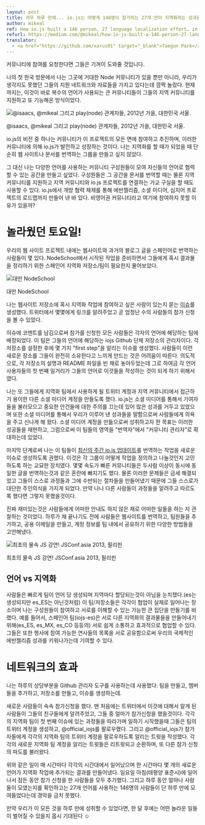 ```yaml
---
layout: post
title: 겨우 하루 만에... io.js는 어떻게 146명이 참가하는 27개 언어 지역화라는 성과를 냈는가
author: mikeal
ref: How io.js built a 146 person, 27 language localization effort… in one day.
refurl: https://medium.com/@mikeal/how-io-js-built-a-146-person-27-language-localization-effort-in-one-day-65e5b1c49a62
translator:
  - <a href="https://github.com/xarus01" target="_blank">Taegun Park</a>
---
```


커뮤니티에 참여를 요청한다면 그들은 기꺼이 도와줄 것입니다.

나의 첫 한국 방문에서 나는 그곳에 거대한 Node 커뮤니티가 있을 뿐만 아니라, 우리가 생각지도 못했던 그들의 지원 네트워크와 자료들을 가지고 있다는데 깜짝 놀랐다.
현재까지는, 이것이 바로 복수의 언어가 사용되는 큰 커뮤니티들이 그들의 지역 커뮤니티를 지원하고 또 기능해온 방식이었다.

![@isaacs, @mikeal 그리고 play(node) 관계자들, 2012년 가을, 대한민국 서울.](https://d262ilb51hltx0.cloudfront.net/max/676/1*dgwsAsTXAJsvYBOdo1KZaw.png)

@isaacs, @mikeal 그리고 play(node) 관계자들, 2012년 가을, 대한민국 서울.

io.js의 비전 중 하나는 커뮤니티가 이 프로젝트의 모든 면에 참여하고 추진하며, 이러한 커뮤니티에 의해 io.js가 발전하고 성장하는 것이다. 나는 지역화를 할 때가 되었을 때 단순히 웹 사이트나 문서를 번역하는 그룹을 만들고 싶지 않았다.

그 대신 나는 다양한 언어를 사용하는 커뮤니티 구성원들이 모여 자신들의 언어로 협력할 수 있는 공간을 만들고 싶었다. 구성원들은 그 공간을 문서를 번역할 때는 물론 지역 커뮤니티를 지원하고 지역 커뮤니티와 io.js 프로젝트를 연결하는 가교 구실을 할 때도 사용할 수 있다. io.js에서 개방 협력 체제를 통해 에반젤리즘, 소셜 미디어, 심지어 프로젝트의 로드맵까지 만들어 낸 바 있다. 비영어권 커뮤니티라고 여기에 참여하지 못할 이유가 있을까?


# 놀라웠던 토요일!

우리의 웹 사이트 프로젝트 내에는 웹사이트와 과거의 블로그 글을 스페인어로 번역하는 사람들이 몇 있다.
NodeSchool에서 시작된 작업을 준비하면서 그들에게 혹시 결과물을 정리하기 위한 스페인어 지역화 저장소/팀이 필요한지 물어보았다.

![대만 NodeSchool](https://d262ilb51hltx0.cloudfront.net/max/591/1*TBi0lYS4iYoGMQsXvRB4vw.png)

대만 NodeSchool

나는 웹사이트 저장소에 혹시 지역화 작업에 참여하고 싶은 사람이 있는지 묻는 [이슈](https://github.com/nodejs/website/issues/125)를 생성했다. 트위터에서 몇몇에게 링크를 알려주었고 곧 엄청난 수의 사람들의 참가 신청을 볼 수 있었다.

이슈에 코멘트를 남김으로써 참가를 신청한 모든 사람들은 각자의 언어에 해당하는 팀에 배정되었다. 이 팀은 그들의 언어에 해당하는 iojs Github 단체 저장소의 관리자이다. 각 저장소를 설정한 후에 몇 가지 "first step"을 알리는 이슈를 생성했다. 사람들이 이런 새로운 장소를 그들이 완전히 소유한다고 느끼게 만드는 것은 어려움이 따른다. 의도적으로, 각 저장소의 설명과 README 파일을 빈 채로 놓아두었는데 그로 하여금 각 언어 사용자들의 첫 번째 일거리가 그들의 언어로 이것들을 작성하는 것이 되게 하기 위해서였다.

나는 또 그들에게 지역화 팀에서 사용하게 될 트위터 계정과 지역 커뮤니티에서 접근하기 용이한 다른 소셜 미디어 계정을 만들도록 했다. io.js는 소셜 미디어를 통해서 기여자들을 불러모으고 중요한 안건들에 대한 주의를 끄는데 있어 많은 성과를 거두고 있었으며 또한 소셜 미디어를 통해서 우리가 이루어 낸 성과들을 말함으로써 사람들에게 의욕을 주고 신나게 해 왔다. 소셜 미디어 계정을 만듦으로써 성취하고자 한 목표는 이러한 성공들을  재현하고, 그럼으로써 이 팀들의 영역을 "번역자"에서 "커뮤니티 관리자"로 확대하는데 있었다.

마지막 단계로써 나는 이 팀들이 [최신의 주간 io.js 업데이트](https://medium.com/node-js-javascript/io-js-week-of-february-6th-2015-e185388549a4)를 번역하는 작업을 새로운 이슈로 생성하도록 권했다. 이것은 각 그룹이 어떻게 작업을 정의하고 나눌것인지 고민하도록 하는 교묘한 장치였다. 몇몇 속도가 빠른 커뮤니티들은 두사람 이상이 동시에 동일한 글을 번역하는것과 같은  혼란에 빠지기도 했다. 물론 이러한 문제들은 금세 해결되었고 그들이 스스로 과정들과 그에 수반되는 절차들을 만들어냈기 때문에 그들 스스로가 대단한 주인의식을 가지게 되었다. 만약 나나 다른 사람들이 과정들을 알려주고 따르도록 했다면 그렇지 못했을것이다.

진짜 재미있는것은 사람들에게 어떠한 안내도 하지 않은 채로 어떠한 일들을 하는 지 관찰하는 것이었다. 하루가 채 끝나기도 전에 사람들은 웹사이트를 번역하고, 팀원들을 추가하고, 공용 이메일을 만들고, 계정 정보를 팀 내에서 공유하기 위한 다양한 방법들을 고안해냈다.

![최초의 물속 JS 강연! JSConf.asia 2013, 필리핀](https://d262ilb51hltx0.cloudfront.net/max/1400/1*sfXB3BWvgQEmzEEw8Y_sjg.png)

최초의 물속 JS 강연! JSConf.asia 2013, 필리핀


## 언어 vs 지역화

사람들은 빠르게 팀이 언어 당 생성되며 지역마다 할당되는것이 아님을 눈치챘다.(es는 생성되지만 es_ES는 아닌것처럼) 이 팀/저장소들은 각각이 협업이 실제로 일어나는 장소이며 나는 구성원들이 참여하고 서로를 이해할 수 있는 가능한 큰 집단을 만들기를 바랬다. 예를 들어서, 스페인어 팀(iojs-es)은 서로 다른 지역화의 결과물들을 만들어내기 위해(es_ES, es_MX, es_CO 등등의) 서로 쉽게 소통하고 효과적으로 협업할 수 있다. 그들은 또한 행사에 참여 가능한 연사들의 목록을 서로 공유함으로써 우리의 국제적인 에반젤리즘 성과를 키워나가는데 기여할 수 있다.

# 네트워크의 효과

나는 하루의 상당부분을 Github 관리자 도구를 사용하는데 사용했다: 팀을 만들고, 멤버들을 추가하고, 저장소를 만들고, 이슈를 생성하는데.

새로운 사람들이 속속 참가신청을 했다. 맨 처음에는 트위터에서 이것에 대해서 알게 된 사람들이 그들의 친구들에게 알려주었고, 그들 중 얼마가 참가신청을 했을것이다. 각각의 지역화 팀이 첫 번째 이슈에 있는 과정들을 따라가며 일하기 시작했을때 그들은 팀의 트위터 계정을 생성하고, @official_iojs를 팔로우했다. 그리고 @official_iojs가 참가자들에게 각각의 지역화 팀의 트위터 계정을 팔로우하도록 알리는 트윗을 작성했다. 각각의 새로운 지역화 팀 계정을 알리는 트윗들은 리트윗되고 순환하며, 또 다른 참가 신청의 파도를 불러왔다.

위와 같은 일이 매 시간마다 각각의 시간대에서 일어났으며 한 시간마다 몇 개의 새로운 언어가 지역화 작업에 추가되는 결과를 만들어냈다. 일요일 아침(태평양 표준시)에 일어나서 잠든 동안 참가 신청을 한 사람들을 모두 추가했다. 그리고 하루 동안 얼마나 사람들이 모였는지를 확인하고는 27개 언어를 사용하는 146명의 사람들이 단 하루 만에 모여들었다는데 경악을 금치 못했다.

만약 우리가 이 모든 것을 하루 만에 성취할 수 있었다면, 한 달 후에는 어떤 놀라운 일들이 벌어질 수 있을지 몹시 기대된다 ☺
